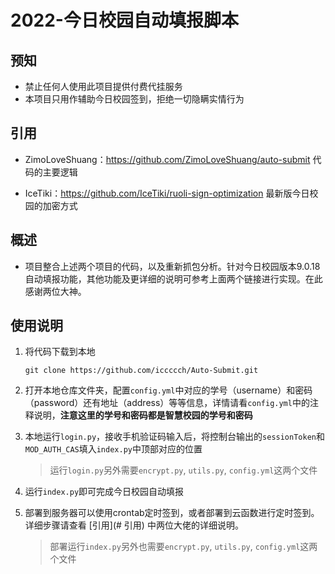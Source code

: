 # 2022-今日校园自动填报脚本

## 预知

* 禁止任何人使用此项目提供付费代挂服务
* 本项目只用作辅助今日校园签到，拒绝一切隐瞒实情行为

## 引用

* ZimoLoveShuang：https://github.com/ZimoLoveShuang/auto-submit 代码的主要逻辑

* IceTiki：https://github.com/IceTiki/ruoli-sign-optimization 最新版今日校园的加密方式

## 概述

* 项目整合上述两个项目的代码，以及重新抓包分析。针对今日校园版本9.0.18自动填报功能，其他功能及更详细的说明可参考上面两个链接进行实现。在此感谢两位大神。

## 使用说明

1. 将代码下载到本地

   ``` shell
   git clone https://github.com/iccccch/Auto-Submit.git
   ```

2. 打开本地仓库文件夹，配置`config.yml`中对应的学号（username）和密码（password）还有地址（address）等等信息，详情请看`config.yml`中的注释说明，**注意这里的学号和密码都是智慧校园的学号和密码**

3. 本地运行`login.py`，接收手机验证码输入后，将控制台输出的`sessionToken`和`MOD_AUTH_CAS`填入`index.py`中顶部对应的位置

   > 运行`login.py`另外需要`encrypt.py`, `utils.py`, `config.yml`这两个文件

4. 运行`index.py`即可完成今日校园自动填报

5. 部署到服务器可以使用crontab定时签到，或者部署到云函数进行定时签到。详细步骤请查看 [引用](# 引用) 中两位大佬的详细说明。

   > 部署运行`index.py`另外也需要`encrypt.py`, `utils.py`, `config.yml`这两个文件
